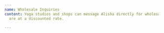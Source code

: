 ```yaml
---
name: Wholesale Inquiries
content: Yoga studios and shops can message Alisha directly for wholesale prices which
  are at a discounted rate.

---
```

